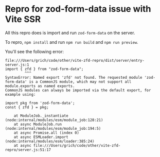 # Repro for zod-form-data issue with Vite SSR

All this repro does is import and run `zod-form-data` on the server.

To repro, `npm install` and run `npm run build` and `npm run preview`.

You'll see the following error:

```
file:///Users/grich/code/other/vite-zfd-repro/dist/server/entry-server.js:1
import { zfd } from "zod-form-data";
         ^^^
SyntaxError: Named export 'zfd' not found. The requested module 'zod-form-data' is a CommonJS module, which may not support all module.exports as named exports.
CommonJS modules can always be imported via the default export, for example using:

import pkg from 'zod-form-data';
const { zfd } = pkg;

    at ModuleJob._instantiate (node:internal/modules/esm/module_job:128:21)
    at async ModuleJob.run (node:internal/modules/esm/module_job:194:5)
    at async Promise.all (index 0)
    at async ESMLoader.import (node:internal/modules/esm/loader:385:24)
    at async file:///Users/grich/code/other/vite-zfd-repro/server.js:51:17
```
